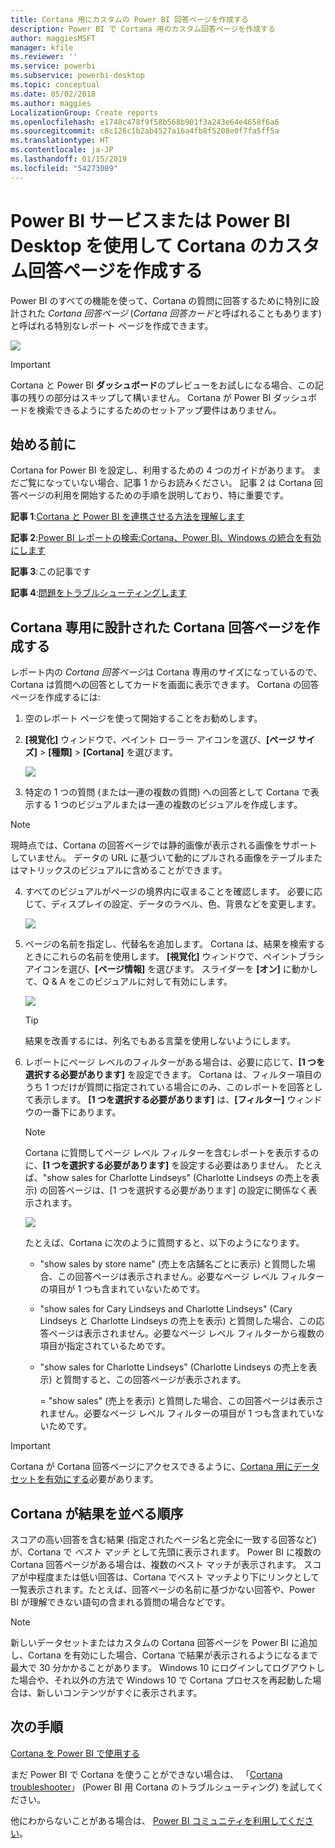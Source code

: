 ```yaml
---
title: Cortana 用にカスタムの Power BI 回答ページを作成する
description: Power BI で Cortana 用のカスタム回答ページを作成する
author: maggiesMSFT
manager: kfile
ms.reviewer: ''
ms.service: powerbi
ms.subservice: powerbi-desktop
ms.topic: conceptual
ms.date: 05/02/2018
ms.author: maggies
LocalizationGroup: Create reports
ms.openlocfilehash: e1748c478f9f58b568b901f3a243e64e4658f6a6
ms.sourcegitcommit: c8c126c1b2ab4527a16a4fb8f5208e0f7fa5ff5a
ms.translationtype: HT
ms.contentlocale: ja-JP
ms.lasthandoff: 01/15/2019
ms.locfileid: "54273089"
---
```

# <a name="use-power-bi-service-or-power-bi-desktop-to-create-a-custom-answer-page-for-cortana"></a>Power BI サービスまたは Power BI Desktop を使用して Cortana のカスタム回答ページを作成する
Power BI のすべての機能を使って、Cortana の質問に回答するために特別に設計された *Cortana 回答ページ* (*Cortana 回答カード*と呼ばれることもあります) と呼ばれる特別なレポート ページを作成できます。

![](media/service-cortana-answer-cards/power-bi-cortana.png)

> [!IMPORTANT]
> Cortana と Power BI **ダッシュボード**のプレビューをお試しになる場合、この記事の残りの部分はスキップして構いません。 Cortana が Power BI ダッシュボードを検索できるようにするためのセットアップ要件はありません。
> 
> 

## <a name="before-you-begin"></a>始める前に
Cortana for Power BI を設定し、利用するための 4 つのガイドがあります。 まだご覧になっていない場合、記事 1 からお読みください。 記事 2 は Cortana 回答ページの利用を開始するための手順を説明しており、特に重要です。

**記事 1**:[Cortana と Power BI を連携させる方法を理解します](service-cortana-intro.md)

**記事 2**:[Power BI レポートの検索:Cortana、Power BI、Windows の統合を有効にします](service-cortana-enable.md)

**記事 3**:この記事です

**記事 4**:[問題をトラブルシューティングします](service-cortana-troubleshoot.md)

## <a name="create-a-cortana-answer-page-designed-specifically-for-cortana"></a>Cortana 専用に設計された Cortana 回答ページを作成する
レポート内の *Cortana 回答ページ*は Cortana 専用のサイズになっているので、Cortana は質問への回答としてカードを画面に表示できます。 Cortana の回答ページを作成するには:

1. 空のレポート ページを使って開始することをお勧めします。
2. **[視覚化]** ウィンドウで、ペイント ローラー アイコンを選び、**[ページ サイズ]** > **[種類]** > **[Cortana]** を選びます。
   
    ![](media/service-cortana-answer-cards/pbi-cortana-page-size-new.png)
3. 特定の 1 つの質問 (または一連の複数の質問) への回答として Cortana で表示する 1 つのビジュアルまたは一連の複数のビジュアルを作成します。

> [!NOTE]
> 現時点では、Cortana の回答ページでは静的画像が表示される画像をサポートしていません。 データの URL に基づいて動的にプルされる画像をテーブルまたはマトリックスのビジュアルに含めることができます。 
> 
> 

4. すべてのビジュアルがページの境界内に収まることを確認します。 必要に応じて、ディスプレイの設定、データのラベル、色、背景などを変更します。  
   
    ![](media/service-cortana-answer-cards/pbi_cortana_modify-new.png)
5. ページの名前を指定し、代替名を追加します。 Cortana は、結果を検索するときにこれらの名前を使用します。 **[視覚化]** ウィンドウで、ペイントブラシ アイコンを選び、**[ページ情報]** を選びます。 スライダーを **[オン]** に動かして、Q & A をこのビジュアルに対して有効にします。
   
    ![](media/service-cortana-answer-cards/pbi_cortana_names-newer.png)
   
   > [!TIP]
   > 結果を改善するには、列名でもある言葉を使用しないようにします。
   > 
   > 
6. レポートにページ レベルのフィルターがある場合は、必要に応じて、**[1 つを選択する必要があります]** を設定できます。 Cortana は、フィルター項目のうち 1 つだけが質問に指定されている場合にのみ、このレポートを回答として表示します。 **[1 つを選択する必要があります]** は、**[フィルター]** ウィンドウの一番下にあります。
   
   > [!NOTE]
   > Cortana に質問してページ レベル フィルターを含むレポートを表示するのに、**[1 つを選択する必要があります]** を設定する必要はありません。 たとえば、"show sales for Charlotte Lindseys" (Charlotte Lindseys の売上を表示) の回答ページは、[1 つを選択する必要があります] の設定に関係なく表示されます。
   > 
   > 
   
     ![](media/service-cortana-answer-cards/pbi-cortana-single-selection-new.png)
   
      たとえば、Cortana に次のように質問すると、以下のようになります。
   
   * "show sales by store name" (売上を店舗名ごとに表示) と質問した場合、この回答ページは表示されません。必要なページ レベル フィルターの項目が 1 つも含まれていないためです。
   * "show sales for Cary Lindseys and Charlotte Lindseys" (Cary Lindseys と Charlotte Lindseys の売上を表示) と質問した場合、この応答ページは表示されません。必要なページ レベル フィルターから複数の項目が指定されているためです。
   * "show sales for Charlotte Lindseys" (Charlotte Lindseys の売上を表示) と質問すると、この回答ページが表示されます。
     
     = "show sales" (売上を表示) と質問した場合、この回答ページは表示されません。必要なページ レベル フィルターの項目が 1 つも含まれていないためです。

> [!IMPORTANT]
> Cortana が Cortana 回答ページにアクセスできるように、[Cortana 用にデータセットを有効にする](service-cortana-enable.md)必要があります。
> 
> 

## <a name="how-does-cortana-order-the-results"></a>Cortana が結果を並べる順序
スコアの高い回答を含む結果 (指定されたページ名と完全に一致する回答など) が、Cortana で *ベスト マッチ* として先頭に表示されます。 Power BI に複数の Cortana 回答ページがある場合は、複数のベスト マッチが表示されます。 スコアが中程度または低い回答は、Cortana でベスト マッチより下にリンクとして一覧表示されます。たとえば、回答ページの名前に基づかない回答や、Power BI が理解できない語句の含まれる質問の場合などです。

> [!NOTE]
> 新しいデータセットまたはカスタムの Cortana 回答ページを Power BI に追加し、Cortana を有効にした場合、Cortana で結果が表示されるようになるまで最大で 30 分かかることがあります。 Windows 10 にログインしてログアウトした場合や、それ以外の方法で Windows 10 で Cortana プロセスを再起動した場合は、新しいコンテンツがすぐに表示されます。
> 
> 

## <a name="next-steps"></a>次の手順
[Cortana を Power BI で使用する](service-cortana-intro.md)

まだ Power BI で Cortana を使うことができない場合は、  「[Cortana troubleshooter](service-cortana-troubleshoot.md)」 (Power BI 用 Cortana のトラブルシューティング) を試してください。

他にわからないことがある場合は、 [Power BI コミュニティを利用してください](http://community.powerbi.com/)。

